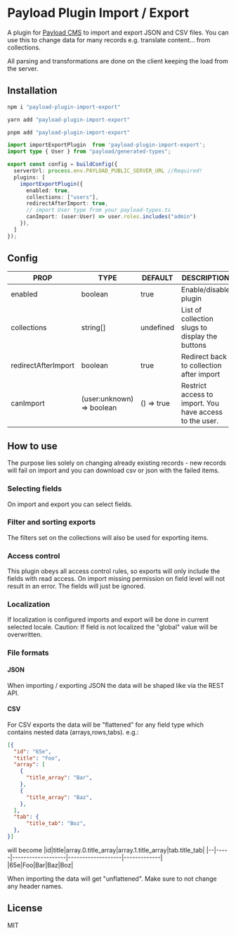 # Payload Plugin Import / Export

A plugin for [Payload CMS](https://payloadcms.com) to import and export JSON and CSV files.
You can use this to change data for many records e.g. translate content... from collections.

All parsing and transformations are done on the client keeping the load from the server.


## Installation

```js
npm i "payload-plugin-import-export"
```
```js
yarn add "payload-plugin-import-export"
```
```js
pnpm add "payload-plugin-import-export"
```


```ts
import importExportPlugin  from 'payload-plugin-import-export';
import type { User } from "payload/generated-types";

export const config = buildConfig({
  serverUrl: process.env.PAYLOAD_PUBLIC_SERVER_URL //Required!
  plugins: [
    importExportPlugin({
      enabled: true,
      collections: ["users"],
      redirectAfterImport: true,
      // import User type from your payload-types.ts
      canImport: (user:User) => user.roles.includes("admin")
    }),
  ]
});
```

<!-- add table for plugin props -->
## Config
| PROP                | TYPE                       | DEFAULT     | DESCRIPTION                                         |
|---------------------|----------------------------|-------------|-----------------------------------------------------|
| enabled             | boolean                    | true        | Enable/disable plugin                               |
| collections         | string[]                   | undefined   | List of collection slugs to display the buttons     |
| redirectAfterImport | boolean                    | true        | Redirect back to collection after import            |
| canImport           | (user:unknown) => boolean  | () => true  | Restrict access to import. You have access to the user. |

## How to use

The purpose lies solely on changing already existing records - new records will fail on import and you can download csv or json with the failed items.

### Selecting fields
On import and export you can select fields.

### Filter and sorting exports
The filters set on the collections will also be used for  exporting items.

### Access control
This plugin obeys all access control rules, so exports will only include the fields with read access.
On import missing permission on field level will not result in an error. The fields will just be ignored.

### Localization
If localization is configured imports and export will be done in current selected locale.
Caution: If field is not localized the "global" value will be overwritten.

### File formats
#### JSON
When importing / exporting JSON the data will be shaped like via the REST API.
#### CSV
For CSV exports the data will be "flattened" for any field type which contains nested data (arrays,rows,tabs). e.g.:
```json
[{
  "id": "65e",
  "title": "Foo",
  "array": [
    {
      "title_array": "Bar",
    },
    {
      "title_array": "Baz",
    },
  ],
  "tab": {
      "title_tab": "Boz",
  },
}]

```
will become
|id|title|array.0.title_array|array.1.title_array|tab.title_tab|
|--|-----|-------------------|-------------------|-------------|
|65e|Foo|Bar|Baz|Boz|

When importing the data will get "unflattened". Make sure to not change any header names.

## License

MIT

